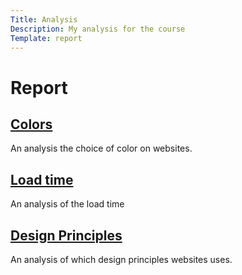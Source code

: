 ```yaml
---
Title: Analysis
Description: My analysis for the course
Template: report
---
```


Report
==========================

<div class="kmom-box">
    <a href="analysis/01_colors"><h2>Colors</h2></a>
    <p>An analysis the choice of color on websites.</p>
</div>

<div class="kmom-box">
    <a href="analysis/02_load"><h2>Load time</h2></a>
    <p>An analysis of the load time </p>
</div>

<div class="kmom-box">
    <a href="analysis/03_design-principles"><h2>Design Principles</h2></a>
    <p>An analysis of which design principles websites uses.</p>
</div>
